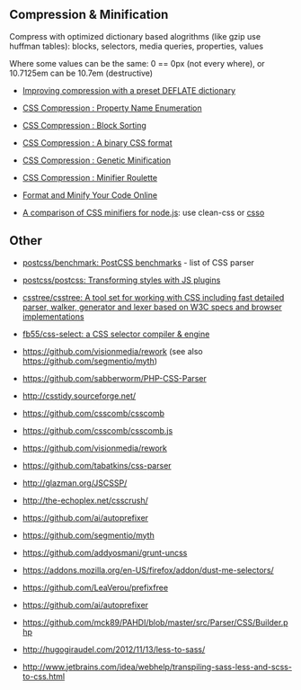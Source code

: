 ## Compression & Minification

Compress with optimized dictionary based alogrithms (like gzip use huffman tables): blocks, selectors, media queries, properties, values

Where some values can be the same: 0 == 0px (not every where), or 10.7125em can be 10.7em (destructive)

- [Improving compression with a preset DEFLATE dictionary](https://blog.cloudflare.com/improving-compression-with-preset-deflate-dictionary/)
- [CSS Compression : Property Name Enumeration](http://mainroach.blogspot.fr/2013/08/css-compression-property-name.html)
- [CSS Compression : Block Sorting](http://mainroach.blogspot.fr/2013/08/css-compression-block-sorting.html)
- [CSS Compression : A binary CSS format](http://mainroach.blogspot.fr/2013/07/css-compression-binary-css-format.html)
- [CSS Compression : Genetic Minification](http://mainroach.blogspot.fr/2013/07/css-compression-genetic-minification.html)
- [CSS Compression : Minifier Roulette](http://mainroach.blogspot.fr/2013/07/css-compression-minifier-roulette.html)
- [Format and Minify Your Code Online](http://www.cleancss.com/)

- [A comparison of CSS minifiers for node.js](https://github.com/GoalSmashers/css-minification-benchmark): use clean-css or [csso](https://github.com/css/csso)

## Other

- [postcss/benchmark: PostCSS benchmarks](https://github.com/postcss/benchmark#parsers) - list of CSS parser
- [postcss/postcss: Transforming styles with JS plugins](https://github.com/postcss/postcss)
- [csstree/csstree: A tool set for working with CSS including fast detailed parser, walker, generator and lexer based on W3C specs and browser implementations](https://github.com/csstree/csstree)
- [fb55/css-select: a CSS selector compiler & engine](https://github.com/fb55/css-select)
- https://github.com/visionmedia/rework (see also https://github.com/segmentio/myth)
- https://github.com/sabberworm/PHP-CSS-Parser
- http://csstidy.sourceforge.net/
- https://github.com/csscomb/csscomb
- https://github.com/csscomb/csscomb.js
- https://github.com/visionmedia/rework
- https://github.com/tabatkins/css-parser
- http://glazman.org/JSCSSP/
- http://the-echoplex.net/csscrush/
- https://github.com/ai/autoprefixer
- https://github.com/segmentio/myth
- https://github.com/addyosmani/grunt-uncss
- https://addons.mozilla.org/en-US/firefox/addon/dust-me-selectors/
- https://github.com/LeaVerou/prefixfree
- https://github.com/ai/autoprefixer
- https://github.com/mck89/PAHDI/blob/master/src/Parser/CSS/Builder.php

- http://hugogiraudel.com/2012/11/13/less-to-sass/
- http://www.jetbrains.com/idea/webhelp/transpiling-sass-less-and-scss-to-css.html